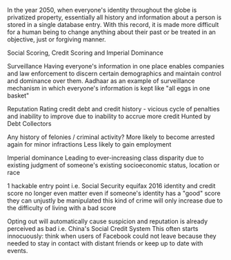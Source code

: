 
In the year 2050, when everyone's identity throughout the globe is privatized property, essentially all history and information about a person is stored in a single database entry. With this record, it is made more difficult for a human being to change anything about their past or be treated in an objective, just or forgiving manner.


Social Scoring, Credit Scoring and Imperial Dominance

  Surveillance
    Having everyone's information in one place enables companies and law enforcement to discern certain demographics and maintain control and dominance over them.
    Aadhaar as an example of surveillance mechanism in which everyone's information is kept like "all eggs in one basket"

  Reputation Rating
    credit debt and credit history - vicious cycle of penalties and inability to improve due to inability to accrue more credit
    Hunted by Debt Collectors

  Any history of felonies / criminal activity?
    More likely to become arrested again for minor infractions
    Less likely to gain employment
  
  Imperial dominance
    Leading to ever-increasing class disparity due to existing judgment of someone's existing socioeconomic status, location or race

  1 hackable entry point
    i.e. Social Security
    equifax 2016
      identity and credit score no longer even matter
      even if someone's identity has a "good" score they can unjustly be manipulated
      this kind of crime will only increase due to the difficulty of living with a bad score

  Opting out will automatically cause suspicion and reputation is already perceived as bad
    i.e. China's Social Credit System
    This often starts innocuously: think when users of Facebook could not leave because they needed to stay in contact with distant friends or keep up to date with events.